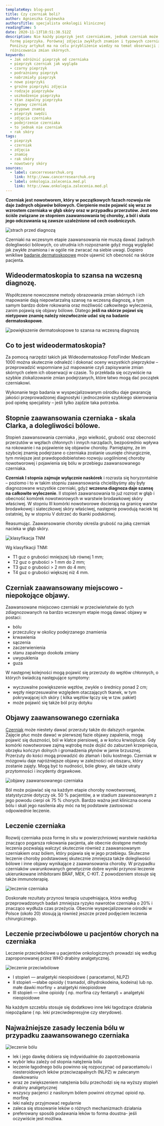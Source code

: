```yaml
---
templateKey: blog-post
title: Czy czerniak boli?
author: Agnieszka Czyżewska
authorsTitle: specjalista onkologii klinicznej
readingTime: 5
date: 2020-11-13T18:51:38.512Z
description: Nie każdy pieprzyk jest czerniakiem, jednak czerniak może mieć
  formę pieprzyka. Porównaj zdjęcia zwykłych znamion i typowych czerniaków.
  Poniższy artykuł ma na celu przybliżenie wiedzy na temat obserwacji i
  różnicowania zmian skórnych.
keywords:
  - Jak odróżnić pieprzyk od czerniaka
  - pieprzyk czerniak jak wygląda
  - czarny pieprzyk
  - podrażniony pieprzyk
  - nabrzmiały pieprzyk
  - nowe pieprzyki
  - groźne pieprzyki zdjęcia
  - rodzaje pieprzyków
  - uszkodzenie pieprzyka
  - stan zapalny pieprzyka
  - typowy czerniak
  - atypowe znamię
  - pieprzyk swędzi
  - zdjęcia czerniaka
  - podejrzenie czerniaka
  - to jednak nie czerniak
  - rak skóry
tags:
  - pieprzyk
  - czerniak
  - zdjęcia
  - znamię
  - rak skóry
  - nowotwory skóry
sources:
  - label: cancerresearchuk.org
    link: http://www.cancerresearchuk.org
  - label: onkologia.zalecenia.med.pl
    link: http://www.onkologia.zalecenia.med.pl
---
```

**Czerniak jest nowotworem, który w początkowych fazach rozwoju nie daje żadnych objawów bólowych. Cierpienie może pojawić się wraz ze wzrostem czerniaka w głąb skóry oraz w przypadku przerzutów. Jest ono ściśle związane ze stopniem zaawansowania tej choroby, a ból i skala jego odczuwania są zawsze uzależnione od cech osobniczych.**

 ![strach przed diagnozą](img/czy-czerniak-boli1.png "strach przed diagnozą")

Czerniaki na wczesnym etapie zaawansowania nie muszą dawać żadnych dolegliwości bólowych, co utrudnia ich rozpoznanie gdyż mogą wyglądać jak zwykłe znamiona i w ogóle nie zwracać na siebie uwagi. Dopiero wnikliwe [badanie dermatoskopowe](/dermatoskopia-badanie-znamion "badanie dermatoskopowe") może ujawnić ich obecność na skórze pacjenta.

## Wideodermatoskopia to szansa na wczesną diagnozę.

Współczesne nowoczesne metody obrazowania zmian skórnych i ich mapowanie dają niepowtarzalną szansę na wczesną diagnozę, a tym samym bardzo dobre rokowania oraz możliwość całkowitego wyleczenia, zanim pojawią się objawy bólowe. Dlatego **jeśli na skórze pojawi się nietypowe znamię należy niezwłocznie udać się na badanie dermatoskopowe**.

![powiększenie dermatoskopowe to szansa na wczesną diagnozę](img/czy-czerniak-boli2.png "powiększenie dermatoskopowe to szansa na wczesną diagnozę")

## Co to jest wideodermatoskopia?

Za pomocą narzędzi takich jak Wideodermatoskop FotoFinder Medicam 1000 można skutecznie odnaleźć i dokonać oceny wszystkich pieprzyków – przeprowadzić wspomniane już mapowanie czyli zapisywanie zmian skórnych celem ich obserwacji w czasie. To przekłada się oczywiście na szybkie zlokalizowanie zmian podejrzanych, które łatwo mogą dać początek czerniakowi.

<More link="/kontakt" text="Sprawdź czy w Twoim mieście można wykonać wideodermatoskopię znamion." cta="Sprawdź" />

Wykonanie tego badania w wyspecjalizowanym ośrodku daje gwarancję jakości przeprowadzonej diagnostyki i jednocześnie szybkiego skierowania pod opiekę specjalisty – jeśli tylko zajdzie taka potrzeba.

## Stopnie zaawansowania czerniaka - skala Clarka, a dolegliwości bólowe.

Stopień zaawansowania czerniaka , jego wielkość, grubość oraz obecność przerzutów w węzłach chłonnych i innych narządach, bezpośrednio wpływa na rokowanie i na pojawienie się objawów choroby. Pamiętajmy, że im szybciej znamię podejrzane o czerniaka zostanie usunięte chirurgicznie, tym mniejsze jest prawdopodobieństwo rozwoju uogólnionej choroby nowotworowej i pojawienia się bólu w przebiegu zaawansowanego czerniaka.

<More link="/blog/jak-odroznic-zwykly-pieprzyk-od-typowego-czerniaka-zdjecia" text="Obejrzyj zdjęcia i zobacz jak odróżnić zwykłe znamię od czerniaka." cta="Zobacz" />

**Czerniak I stopnia zajmuje wyłącznie naskórek** i rozrasta się horyzontalnie – poziomo i to w takim stopniu zaawansowania chcielibyśmy aby były diagnozowane wszystkie czerniaki, gdyż **wczesna diagnoza daje szansę na całkowite wyleczenie**. II stopień zaawansowania to już rozrost w głąb i obecność komórek nowotworowych w warstwie brodawkowej skóry właściwej. W stopniu III komórki nowotworowe docierają na granicę warstw brodawkowej i siateczkowej skóry właściwej, następnie powodują naciek tej ostatniej, by w stopniu V dotrzeć do tkanki podskórnej.

Reasumując. Zaawansowanie choroby określa grubość na jaką czerniak nacieka w głąb skóry.

![klasyfikacja TNM](img/czy-czerniak-boli3.png "klasyfikacja TNM")

Wg klasyfikacji TNM:

* T1 guz o grubości mniejszej lub równej 1 mm;
* T2 guz o grubości > 1 mm do 2 mm;
* T3 guz o grubości > 2 mm do 4 mm;
* T4 guz o grubości większej niż 4 mm.

## Czerniak zaawansowany miejscowo - niepokojące objawy.

Zaawansowane miejscowo czerniaki w przeciwieństwie do tych zdiagnozowanych na bardzo wczesnym etapie mogą dawać objawy w postaci:

* bólu
* przeczulicy w okolicy podejrzanego znamienia
* krwawienia
* sączenia
* zaczerwienienia
* stanu zapalnego dookoła zmiany
* uwypuklenia
* guza

W następnej kolejności mogą pojawić się przerzuty do węzłów chłonnych, o których świadczą następujące symptomy:

* wyczuwalne powiększenie węzłów, zwykle o średnicy ponad 2 cm;
* węzły nieprzesuwalne względem otaczających tkanek, w tym pokrywającej ich skóry ( kilka węzłów łączy się w tzw. pakiet)
* może pojawić się także ból przy dotyku

## Objawy zaawansowanego czerniaka

[Czerniak](/czerniak "Czerniak") może niestety dawać przerzuty także do dalszych organów. Zajęcie płuc może dawać w pierwszej fazie objawy zapalenia, mogą pojawić się duszności, ból w klatce piersiowej, a w końcu krwioplucie. Gdy komórki nowotworowe zajmą wątrobę może dojść do zaburzeń krzepnięcia, obrzęku kończyn dolnych i gromadzenia płynów w jamie brzusznej. Przerzuty do kości mogą prowadzić do złamań i bólu kostnego. Czerniak w mózgowiu daje najróżniejsze objawy w zależności od obszaru, który zostanie zajęty. Mogą być to nudności, bóle głowy, ale także utraty przytomności i incydenty drgawkowe.

![objawy zaawansowanego czerniaka](img/czy-czerniak-boli4.png "objawy zaawansowanego czerniaka")

Ból może pojawiać się na każdym etapie choroby nowotworowej, statystycznie dotyczy ok. 50 % pacjentów, a w stadium zaawansowanym z jego powodu cierpi ok 75 % chorych. Bardzo ważna jest kliniczna ocena bólu i skali jego nasilenia aby móc na tej podstawie zastosować odpowiednie leczenie.

## Leczenie czerniaka

Rozwój czerniaka poza formę in situ w powierzchniowej warstwie naskórka znacząco pogarsza rokowania pacjenta, ale obecnie dostępne metody leczenia pozwalają walczyć skutecznie również z zaawansowanym czerniakiem oraz bólem, który pojawia się w jego przebiegu. Skuteczne leczenie choroby podstawowej skutecznie zmniejsza także dolegliwości bólowe i inne objawy wynikające z zaawansowania choroby. W przypadku czerniaków uwarunkowanych genetycznie dobre wyniki przynosi leczenie ukierunkowane inhibitorami BRAF, MEK, C-KIT. Z powodzeniem stosuje się także immunoterapię.

![leczenie czerniaka](img/czy-czerniak-boli5.png "leczenie czerniaka")

Doskonałe rezultaty przynosi terapia uzupełniająca, która według przeprowadzonych badań zmniejsza ryzyko nawrotów czerniaka o 20% i znacząco wydłuża czas przeżycia. Obecnie wyspecjalizowane ośrodki w Polsce (około 20) stosują ją również jeszcze przed podjęciem leczenia chirurgicznego.

## Leczenie przeciwbólowe u pacjentów chorych na czerniaka

Leczenie przeciwbólowe u pacjentów onkologicznych prowadzi się według zaproponowanej przez WHO drabiny analgetycznej.

![leczenie przeciwbólowe](img/czy-czerniak-boli6.png "leczenie przeciwbólowe")

* I stopień — analgetyki nieopioidowe ( paracetamol, NLPZ)
* II stopień —słabe opioidy ( tramadol, dihydrokodeina, kodeina) lub np. małe dawki morfiny + analgetyki nieopioidowe
* III stopień — silne opioidy ( np. morfina czy fentanyl) + analgetyki nieopioidowe

Na każdym szczeblu stosuje się dodatkowo inne leki łagodzące działania niepożądane ( np. leki przeciwdepresyjne czy sterydowe).

## Najważniejsze zasady leczenia bólu w przypadku zaawansowanego czerniaka

![leczenie bólu](img/czy-czerniak-boli7.jpg "leczenie bólu")

* lek i jego dawkę dobiera się indywidualnie do zapotrzebowania
* wybór leku zależy od stopnia natężenia bólu
* leczenie łagodnego bólu powinno się rozpoczynać od paracetamolu i niesteroidowych leków przeciwzapalnych (NLPZ) w zalecanym dawkowaniu
* wraz ze zwiększeniem natężenia bólu przechodzi się na wyższy stopień drabiny analgetycznej
* wszyscy pacjenci z nasilonym bólem powinni otrzymać opioid np. morfinę
* leki należy przyjmować regularnie
* zaleca się stosowanie leków o różnych mechanizmach działania
* preferowany sposób podawania leków to forma doustna- jeśli oczywiście jest możliwa.
